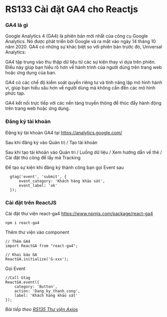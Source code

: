 # RS133 Cài đặt GA4 cho Reactjs

### GA4 là gì

Google Analytics 4 (GA4) là phiên bản mới nhất của công cụ Google Analytics. Nó được phát triển bởi Google và ra mắt vào ngày 14 tháng 10 năm 2020. GA4 có những sự khác biệt so với phiên bản trước đó, Universal Analytics:

GA4 tập trung vào thu thập dữ liệu từ các sự kiện thay vì dựa trên phiên. Điều này giúp bạn hiểu rõ hơn về hành trình của người dùng trên trang web hoặc ứng dụng của bạn.

GA4 có các chế độ kiểm soát quyền riêng tư và tính năng lập mô hình hành vi, giúp bạn hiểu sâu hơn về người dùng mà không cần đến các mô hình phức tạp.

GA4 kết nối trực tiếp với các nền tảng truyền thông để thúc đẩy hành động trên trang web hoặc ứng dụng.

### Đăng ký tài khoản

Đăng ký tài khoản GA4 tại https://analytics.google.com/

Sau khi đăng ký vào Quản trị / Tạo tài khoản

Sau khi tạo tài khoản vào Quản tri / Luồng dữ liệu / Xem hướng dẫn về thẻ / Cài đặt thủ công để lấy mã Tracking

Để tạo sự kiện khi đăng ký thành công bạn gọi Event sau

```
  gtag('event', 'submit', {
      event_category: 'Khách hàng khảo sát',
      event_label: 'ok' 
  });

```

### Cài đặt trên ReactJS

Cài đặt thư viện react-ga4 https://www.npmjs.com/package/react-ga4

```
npm i react-ga4
```

Thêm thư viện vào component

```
// Thêm GA4
import ReactGA from "react-ga4";  

// Khai báo GA
ReactGA.initialize('G-xxx');  
```

Gọi Event

```
//Call Gtag
ReactGA.event({
    category: 'Button',
    action: 'Dang_ky_thanh_cong',
    label: 'Khách hàng khảo sát'
});
```

*Bài tiếp theo [RS135 Thư viện Axios](/lesson/session/session_135_axios.md)*